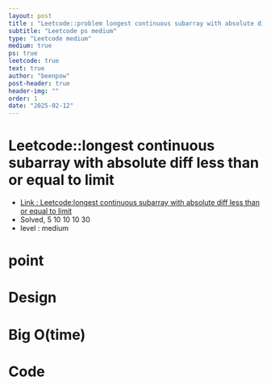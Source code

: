```yaml
---
layout: post
title : "Leetcode::problem longest continuous subarray with absolute diff less than or equal to limit"
subtitle: "Leetcode ps medium"
type: "Leetcode medium"
medium: true
ps: true
leetcode: true
text: true
author: "beenpow"
post-header: true
header-img: ""
order: 1
date: "2025-02-12"
---
```


# Leetcode::longest continuous subarray with absolute diff less than or equal to limit
- [Link : Leetcode:longest continuous subarray with absolute diff less than or equal to limit]()
- Solved, 5 10 10 10 30
- level : medium
# point

# Design


# Big O(time)

# Code

```cpp

```